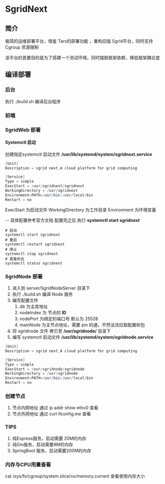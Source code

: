 # SgridNext

## 简介

极简的运维部署平台，借鉴 Tars的部署功能 ，重构旧版 Sgrid平台，同时支持 Cgroup 资源限制

该平台的首要目的是为了搭建一个测试环境，同时摆脱框架依赖，降低框架耦合度

## 编译部署

### 后台

执行 ./build.sh 编译后台程序

### 前端

### SgridWeb 部署

#### Systemctl 启动

创建指定systemctl 启动文件 **/usr/lib/systemd/system/sgridnext.service**

````s
[Unit]
Description = sgrid next,A cloud platform for grid computing

[Service]
Type = simple
ExecStart = /usr/sgridnext/sgridnext
WorkingDirectory = /usr/sgridnext
Environment=PATH=/usr/bin:/usr/local/bin
Restart = no
````

ExecStart 为启动文件
WorkingDirectory 为工作目录
Environment 为环境变量

-- 具体配置参考官方文档
配置完之后 执行 **systemctl start sgridnext**

````shell
# 启动
systemctl start sgridnext
# 重启
systemctl restart sgridnext
# 停止
systemctl stop sgridnext
# 查看状态
systemctl status sgridnext
````

### SgridNode 部署

1. 进入到 server/SgridNodeServer 目录下
2. 执行 ./build.sh 编译 Node 服务
3. 编写配置文件
   1. db 为主库地址
   2. nodeIndex 为 节点的 **ID**
   3. nodePort 为绑定的端口号 默认为 25528
   4. mainNode 为主节点地址，需要 pin 的通，不然没法拉取配置和包
4. 将 sgridnode 文件 拷贝至 **/usr/sgridnode/** 目录下
5. 编写 systemctl 启动文件 **/usr/lib/systemd/system/sgridnode.service**

````s
[Unit]
Description = sgrid next,A cloud platform for grid computing

[Service]
Type = simple
ExecStart = /usr/sgridnode/sgridnode
WorkingDirectory = /usr/sgridnode
Environment=PATH=/usr/bin:/usr/local/bin
Restart = no
````

### 创建节点

1. 节点内网地址 通过 ip addr show etho0 查看
2. 节点外网地址 通过 curl ifconfig.me 查看

### TIPS

1. 纯Express服务，启动需要 20M的内存
2. 纯Gin服务，启动需要8M的内存
3. SpringBoot 服务，启动需要200M的内存

### 内存与CPU用量查看

cat /sys/fs/cgroup/system.slice/xx/memory.current 查看使用内存大小
